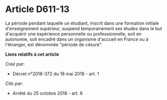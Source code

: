# Article D611-13

La période pendant laquelle un étudiant, inscrit dans une formation initiale d'enseignement supérieur, suspend temporairement
ses études dans le but d'acquérir une expérience personnelle ou professionnelle, soit en autonomie, soit encadré dans un
organisme d'accueil en France ou à l'étranger, est dénommée "période de césure".

**Liens relatifs à cet article**

_Créé par_:

  - Décret n°2018-372 du 18 mai 2018 - art. 1

_Cité par_:

  - Arrêté du 25 octobre 2018 - art. 8

